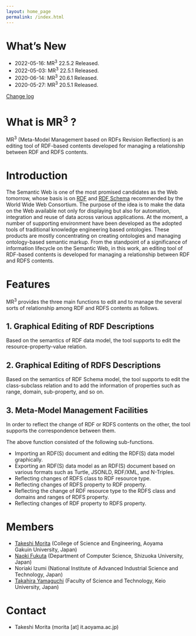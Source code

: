 ```yaml
---
layout: home_page
permalink: /index.html
---
```


# What’s New
* 2022-05-16: MR<sup>3</sup> 22.5.2 Released.
* 2022-05-03: MR<sup>3</sup> 22.5.1 Released.
* 2020-06-14: MR<sup>3</sup> 20.6.1 Released.
* 2020-05-27: MR<sup>3</sup> 20.5.1 Released.

[Change log](https://github.com/mr-3/MR3/commits/master)

# What is MR<sup>3</sup> ?
MR<sup>3</sup> (Meta-Model Management based on RDFs Revision Reflection) is an editing tool of RDF-based contents developed for managing a relationship between RDF and RDFS contents.

# Introduction
The Semantic Web is one of the most promised candidates as the Web tomorrow, whose basis is on [RDF](http://www.w3.org/TR/rdf-syntax-grammar/) and [RDF Schema](http://www.w3.org/TR/rdf-schema/) recommended by the World Wide Web Consortium. The purpose of the idea is to make the data on the Web available not only for displaying but also for automation, integration and reuse of data across various applications. At the moment, a number of supporting environment have been developed as the adopted tools of traditional knowledge engineering based ontologies. These products are mostly concentrating on creating ontologies and managing ontology-based semantic markup. From the standpoint of a significance of information lifecycle on the Semantic Web, in this work, an editing tool of RDF-based contents is developed for managing a relationship between RDF and RDFS contents.

# Features
MR<sup>3</sup> provides the three main functions to edit and to manage the several sorts of relationship among RDF and RDFS contents as follows.

## 1. Graphical Editing of RDF Descriptions
Based on the semantics of RDF data model, the tool supports to edit the resource-property-value relation.

## 2. Graphical Editing of RDFS Descriptions
Based on the semantics of RDF Schema model, the tool supports to edit the class-subclass relation and to add the information of properties such as range, domain, sub-property, and so on.

## 3. Meta-Model Management Facilities
In order to reflect the change of RDF or RDFS contents on the other, the tool supports the correspondence between them.

The above function consisted of the following sub-functions.

* Importing an RDF(S) document and editing the RDF(S) data model graphically.
* Exporting an RDF(S) data model as an RDF(S) document based on various formats such as Turtle, JSONLD, RDF/XML, and N-Triples.
* Reflecting changes of RDFS class to RDF resource type.
* Reflecting changes of RDFS property to RDF property.
* Reflecting the change of RDF resource type to the RDFS class and domains and ranges of RDFS property.
* Reflecting changes of RDF property to RDFS property.

# Members
* [Takeshi Morita](https://takeshi-morita.jp/) (College of Science and Engineering, Aoyama Gakuin University, Japan)
* [Naoki Fukuta](http://whitebear.cs.inf.shizuoka.ac.jp/index?) (Department of Computer Science, Shizuoka University, Japan)
* Noriaki Izumi (National Institute of Advanced Industrial Science and Technology, Japan)
* [Takahira Yamaguchi](http://www.yamaguti.comp.ae.keio.ac.jp/) (Faculty of Science and Technology, Keio University, Japan)

# Contact
* Takeshi Morita (morita [at] it.aoyama.ac.jp)
